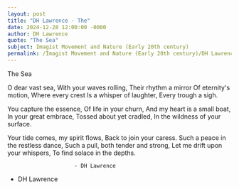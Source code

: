 ```yaml
---
layout: post
title: "DH Lawrence - The"
date: 2024-12-28 12:00:00 -0000
author: DH Lawrence
quote: "The Sea"
subject: Imagist Movement and Nature (Early 20th century)
permalink: /Imagist Movement and Nature (Early 20th century)/DH Lawrence/DH Lawrence - The
---
```


The Sea
  
O dear vast sea,
With your waves rolling,
Their rhythm a mirror
Of eternity's motion,
Where every crest
Is a whisper of laughter,
Every trough a sigh.

You capture the essence,
Of life in your churn,
And my heart is a small boat,
In your great embrace,
Tossed about yet cradled,
In the wildness of your surface.

Your tide comes, my spirit flows,
Back to join your caress.
Such a peace in the restless dance,
Such a pull, both tender and strong,
Let me drift upon your whispers,
To find solace in the depths.

                         - DH Lawrence  


- DH Lawrence
